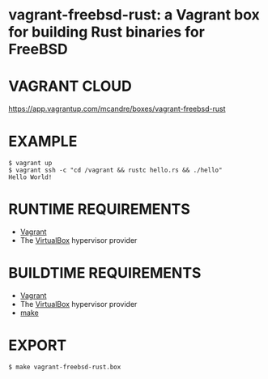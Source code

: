 # vagrant-freebsd-rust: a Vagrant box for building Rust binaries for FreeBSD

# VAGRANT CLOUD

https://app.vagrantup.com/mcandre/boxes/vagrant-freebsd-rust

# EXAMPLE

```console
$ vagrant up
$ vagrant ssh -c "cd /vagrant && rustc hello.rs && ./hello"
Hello World!
```

# RUNTIME REQUIREMENTS

* [Vagrant](https://www.vagrantup.com)
* The [VirtualBox](https://www.virtualbox.org) hypervisor provider

# BUILDTIME REQUIREMENTS

* [Vagrant](https://www.vagrantup.com)
* The [VirtualBox](https://www.virtualbox.org) hypervisor provider
* [make](https://www.gnu.org/software/make/)

# EXPORT

```console
$ make vagrant-freebsd-rust.box
```
